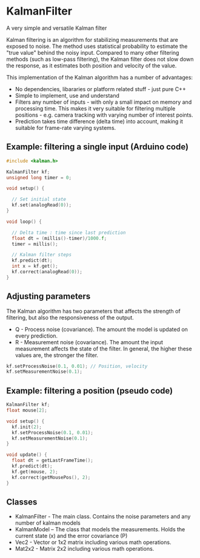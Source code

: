 # KalmanFilter
A very simple and versatile Kalman filter

Kalman filtering is an algorithm for stabilizing measurements that are exposed to noise.
The method uses statistical probability to estimate the "true value" behind the noisy input.
Compared to many other filtering methods (such as low-pass filtering), the Kalman filter does not slow down the response, as it estimates both position and velocity of the value.

This implementation of the Kalman algorithm has a number of advantages:
* No dependencies, libararies or platform related stuff - just pure C++
* Simple to implement, use and understand
* Filters any number of inputs - with only a small impact on memory and processing time. This makes it very suitable for filtering multiple positions - e.g. camera tracking with varying number of interest points.
* Prediction takes time difference (delta time) into account, making it suitable for frame-rate varying systems.

## Example: filtering a single input (Arduino code)
```cpp
#include <kalman.h>

KalmanFilter kf;
unsigned long timer = 0;

void setup() {

  // Set initial state
  kf.set(analogRead(0));
}

void loop() {

  // Delta time : time since last prediction
  float dt = (millis()-timer)/1000.f;
  timer = millis();

  // Kalman filter steps
  kf.predict(dt);
  int x = kf.get();
  kf.correct(analogRead(0));
}

```

## Adjusting parameters
The Kalman algorithm has two parameters that affects the strength of filtering, but also the responsiveness of the output.
* Q - Process noise (covariance). The amount the model is updated on every prediction.
* R - Measurement noise (covariance). The amount the input measurement affects the state of the filter.
In general, the higher these values are, the stronger the filter.

```cpp
kf.setProcessNoise(0.1, 0.01); // Position, velocity
kf.setMeasurementNoise(0.1);
```

## Example: filtering a position (pseudo code)
```cpp
KalmanFilter kf;
float mouse[2];

void setup() {
  kf.init(2);
  kf.setProcessNoise(0.1, 0.01);
  kf.setMeasurementNoise(0.1);
}

void update() {
  float dt = getLastFrameTime();
  kf.predict(dt);
  kf.get(mouse, 2);
  kf.correct(getMousePos(), 2);
}
```
## Classes

* KalmanFilter - The main class. Contains the noise parameters and any number of kalman models
* KalmanModel – The class that models the measurements. Holds the current state (x) and the error covariance (P)
* Vec2 - Vector or 1x2 matrix including various math operations.
* Mat2x2 - Matrix 2x2 including various math operations.
